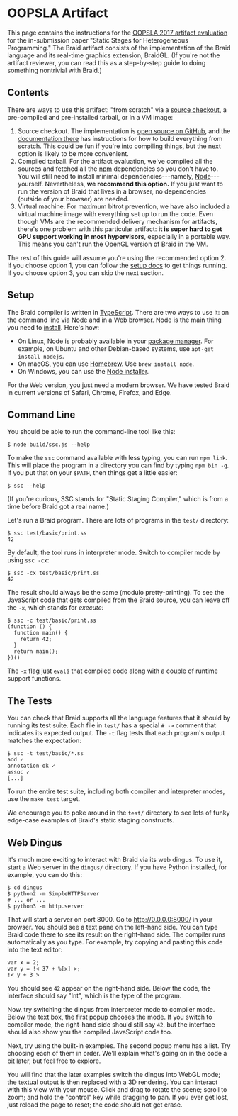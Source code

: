 OOPSLA Artifact
===============

This page contains the instructions for the [OOPSLA 2017 artifact evaluation][aec] for the in-submission paper "Static Stages for Heterogeneous Programming."
The Braid artifact consists of the implementation of the Braid language and its real-time graphics extension, BraidGL.
(If you're not the artifact reviewer, you can read this as a step-by-step guide to doing something nontrivial with Braid.)

[aec]: http://2017.splashcon.org/track/splash-2017-OOPSLA-Artifacts


Contents
--------

There are ways to use this artifact: "from scratch" via a [source checkout][repo], a pre-compiled and pre-installed tarball, or in a VM image:

1. Source checkout. The implementation is [open source on GitHub][repo], and the [documentation there][readme] has instructions for how to build everything from scratch. This could be fun if you're into compiling things, but the next option is likely to be more convenient.
2. Compiled tarball. For the artifact evaluation, we've compiled all the sources and fetched all the [npm][] dependencies so you don't have to. You will still need to install minimal dependencies---namely, [Node][]---yourself. Nevertheless, **we recommend this option.** If you just want to run the version of Braid that lives in a browser, no dependencies (outside of your browser) are needed.
3. Virtual machine. For maximum bitrot prevention, we have also included a virtual machine image with everything set up to run the code. Even though VMs are the recommended delivery mechanism for artifacts, there's one problem with this particular artifact: **it is super hard to get GPU support working in most hypervisors**, especially in a portable way. This means you can't run the OpenGL version of Braid in the VM.

The rest of this guide will assume you're using the recommended option 2. If you choose option 1, you can follow the [setup docs][readme] to get things running. If you choose option 3, you can skip the next section.

[readme]: https://github.com/sampsyo/braid/blob/master/docs/README.md
[repo]: https://github.com/sampsyo/braid
[Node]: https://nodejs.org/
[npm]: https://www.npmjs.com/


Setup
-----

The Braid compiler is written in [TypeScript][]. There are two ways to use it: on the command line via [Node][] and in a Web browser. Node is the main thing you need to [install][install node]. Here's how:

* On Linux, Node is probably available in your [package manager][install node]. For example, on Ubuntu and other Debian-based systems, use `apt-get install nodejs`.
* On macOS, you can use [Homebrew][]. Use `brew install node`.
* On Windows, you can use the [Node installer][].

For the Web version, you just need a modern browser. We have tested Braid in current versions of Safari, Chrome, Firefox, and Edge.

[Node installer]: http://nodejs.org/#download
[Homebrew]: https://brew.sh
[TypeScript]: https://www.typescriptlang.org
[install node]: https://nodejs.org/en/download/package-manager/


Command Line
------------

You should be able to run the command-line tool like this:

    $ node build/ssc.js --help

To make the `ssc` command available with less typing, you can run `npm link`. This will place the program in a directory you can find by typing `npm bin -g`. If you put that on your `$PATH`, then things get a little easier:

    $ ssc --help

(If you're curious, SSC stands for "Static Staging Compiler," which is from a time before Braid got a real name.)

Let's run a Braid program. There are lots of programs in the `test/` directory:

    $ ssc test/basic/print.ss
    42

By default, the tool runs in interpreter mode. Switch to compiler mode by using `ssc -cx`:

    $ ssc -cx test/basic/print.ss
    42

The result should always be the same (modulo pretty-printing). To see the JavaScript code that gets compiled from the Braid source, you can leave off the `-x`, which stands for *execute:*

    $ ssc -c test/basic/print.ss
    (function () {
      function main() {
        return 42;
      }
      return main();
    })()

The `-x` flag just `eval`s that compiled code along with a couple of runtime support functions.


The Tests
---------

You can check that Braid supports all the language features that it should by running its test suite. Each file in `test/` has a special `# ->` comment that indicates its expected output. The `-t` flag tests that each program's output matches the expectation:

    $ ssc -t test/basic/*.ss
    add ✓
    annotation-ok ✓
    assoc ✓
    [...]

To run the entire test suite, including both compiler and interpreter modes, use the `make test` target.

We encourage you to poke around in the `test/` directory to see lots of funky edge-case examples of Braid's static staging constructs.


Web Dingus
----------

It's much more exciting to interact with Braid via its web dingus. To use it, start a Web server in the `dingus/` directory. If you have Python installed, for example, you can do this:

    $ cd dingus
    $ python2 -m SimpleHTTPServer
    # ... or ...
    $ python3 -m http.server

That will start a server on port 8000. Go to <http://0.0.0.0:8000/> in your browser. You should see a text pane on the left-hand side. You can type Braid code there to see its result on the right-hand side. The compiler runs automatically as you type. For example, try copying and pasting this code into the text editor:

    var x = 2;
    var y = !< 37 + %[x] >;
    !< y + 3 >

You should see `42` appear on the right-hand side. Below the code, the interface should say "Int", which is the type of the program.

Now, try switching the dingus from interpreter mode to compiler mode. Below the text box, the first popup chooses the mode. If you switch to compiler mode, the right-hand side should still say `42`, but the interface should also show you the compiled JavaScript code too.

Next, try using the built-in examples. The second popup menu has a list. Try choosing each of them in order. We'll explain what's going on in the code a bit later, but feel free to explore.

You will find that the later examples switch the dingus into WebGL mode; the textual output is then replaced with a 3D rendering. You can interact with this view with your mouse. Click and drag to rotate the scene; scroll to zoom; and hold the "control" key while dragging to pan. If you ever get lost, just reload the page to reset; the code should not get erase.
